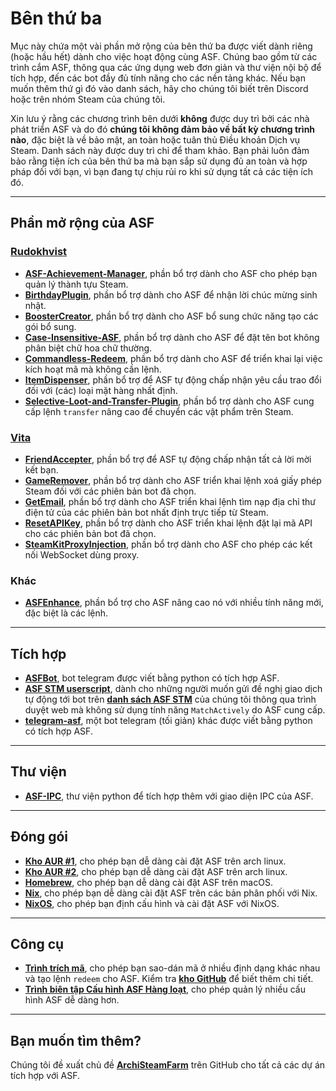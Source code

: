 # Bên thứ ba

Mục này chứa một vài phần mở rộng của bên thứ ba được viết dành riêng (hoặc hầu hết) dành cho việc hoạt động cùng ASF. Chúng bao gồm từ các trình cắm ASF, thông qua các ứng dụng web đơn giản và thư viện nội bộ để tích hợp, đến các bot đầy đủ tính năng cho các nền tảng khác. Nếu bạn muốn thêm thứ gì đó vào danh sách, hãy cho chúng tôi biết trên Discord hoặc trên nhóm Steam của chúng tôi.

Xin lưu ý rằng các chương trình bên dưới **không** được duy trì bởi các nhà phát triển ASF và do đó **chúng tôi không đảm bảo về bất kỳ chương trình nào**, đặc biệt là về bảo mật, an toàn hoặc tuân thủ Điều khoản Dịch vụ Steam. Danh sách này được duy trì chỉ để tham khảo. Bạn phải luôn đảm bảo rằng tiện ích của bên thứ ba mà bạn sắp sử dụng đủ an toàn và hợp pháp đối với bạn, vì bạn đang tự chịu rủi ro khi sử dụng tất cả các tiện ích đó.

---

## Phần mở rộng của ASF

### **[Rudokhvist](https://github.com/Rudokhvist)**

- **[ASF-Achievement-Manager](https://github.com/Rudokhvist/ASF-Achievement-Manager)**, phần bổ trợ dành cho ASF cho phép bạn quản lý thành tựu Steam.
- **[BirthdayPlugin](https://github.com/Rudokhvist/BirthdayPlugin)**, phần bổ trợ dành cho ASF để nhận lời chúc mừng sinh nhật.
- **[BoosterCreator](https://github.com/Rudokhvist/BoosterCreator)**, phần bổ trợ dành cho ASF bổ sung chức năng tạo các gói bổ sung.
- **[Case-Insensitive-ASF](https://github.com/Rudokhvist/Case-Insensitive-ASF)**, phần bổ trợ dành cho ASF để đặt tên bot không phân biệt chữ hoa chữ thường.
- **[Commandless-Redeem](https://github.com/Rudokhvist/Commandless-Redeem)**, phần bổ trợ dành cho ASF để triển khai lại việc kích hoạt mã mà không cần lệnh.
- **[ItemDispenser](https://github.com/Rudokhvist/ItemDispenser)**, phần bổ trợ để ASF tự động chấp nhận yêu cầu trao đổi đối với (các) loại mặt hàng nhất định.
- **[Selective-Loot-and-Transfer-Plugin](https://github.com/Rudokhvist/Selective-Loot-and-Transfer-Plugin)**, phần bổ trợ dành cho ASF cung cấp lệnh `transfer` nâng cao để chuyển các vật phẩm trên Steam.

### **[Vita](https://github.com/ezhevita)**

- **[FriendAccepter](https://github.com/ezhevita/FriendAccepter)**, phần bổ trợ để ASF tự động chấp nhận tất cả lời mời kết bạn.
- **[GameRemover](https://github.com/ezhevita/GameRemover)**, phần bổ trợ dành cho ASF triển khai lệnh xoá giấy phép Steam đối với các phiên bản bot đã chọn.
- **[GetEmail](https://github.com/ezhevita/GetEmail)**, phần bổ trợ dành cho ASF triển khai lệnh tìm nạp địa chỉ thư điện tử của các phiên bản bot nhất định trực tiếp từ Steam.
- **[ResetAPIKey](https://github.com/ezhevita/ResetAPIKey)**, phần bổ trợ dành cho ASF triển khai lệnh đặt lại mã API cho các phiên bản bot đã chọn.
- **[SteamKitProxyInjection](https://github.com/ezhevita/SteamKitProxyInjection)**, phần bổ trợ dành cho ASF cho phép các kết nối WebSocket dùng proxy.

### Khác

- **[ASFEnhance](https://github.com/chr233/ASFEnhance)**, phần bổ trợ cho ASF nâng cao nó với nhiều tính năng mới, đặc biệt là các lệnh.

---

## Tích hợp

- **[ASFBot](https://github.com/dmcallejo/ASFBot)**, bot telegram được viết bằng python có tích hợp ASF.
- **[ASF STM userscript](https://greasyfork.org/vi/scripts/404754-asf-stm)**, dành cho những người muốn gửi đề nghị giao dịch tự động tới bot trên **[danh sách ASF STM](https://github.com/JustArchiNET/ArchiSteamFarm/wiki/ItemsMatcherPlugin-vi-VN#publiclisting)** của chúng tôi thông qua trình duyệt web mà không sử dụng tính năng `MatchActively` do ASF cung cấp.
- **[telegram-asf](https://github.com/deluxghost/telegram-asf)**, một bot telegram (tối giản) khác được viết bằng python có tích hợp ASF.

---

## Thư viện

- **[ASF-IPC](https://github.com/deluxghost/ASF_IPC)**, thư viện python để tích hợp thêm với giao diện IPC của ASF.

---

## Đóng gói

- **[Kho AUR #1](https://aur.archlinux.org/packages/asf)**, cho phép bạn dễ dàng cài đặt ASF trên arch linux.
- **[Kho AUR #2](https://aur.archlinux.org/packages/archisteamfarm-bin)**, cho phép bạn dễ dàng cài đặt ASF trên arch linux.
- **[Homebrew](https://formulae.brew.sh/formula/archi-steam-farm)**, cho phép bạn dễ dàng cài đặt ASF trên macOS.
- **[Nix](https://search.nixos.org/packages?channel=unstable&show=ArchiSteamFarm&from=0&size=50&sort=relevance&type=packages&query=ArchiSteamFarm)**, cho phép bạn dễ dàng cài đặt ASF trên các bản phân phối với Nix.
- **[NixOS](https://search.nixos.org/options?channel=unstable&from=0&size=50&sort=relevance&type=packages&query=ArchiSteamFarm)**, cho phép bạn định cấu hình và cài đặt ASF với NixOS.

---

## Công cụ

- **[Trình trích mã](https://ske.xpixv.com)**, cho phép bạn sao-dán mã ở nhiều định dạng khác nhau và tạo lệnh `redeem` cho ASF. Kiểm tra **[kho GitHub](https://github.com/PixvIO/SKE)** để biết thêm chi tiết.
- **[Trình biên tập Cấu hình ASF Hàng loạt](https://github.com/genesix-eu/ASF_MCE)**, cho phép quản lý nhiều cấu hình ASF dễ dàng hơn.

---

## Bạn muốn tìm thêm?

Chúng tôi đề xuất chủ đề **[ArchiSteamFarm](https://github.com/topics/archisteamfarm)** trên GitHub cho tất cả các dự án tích hợp với ASF.